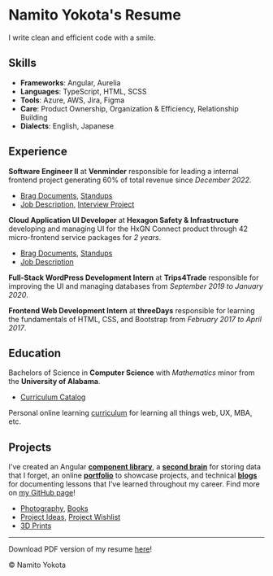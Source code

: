 # Namito Yokota's Resume

I write clean and efficient code with a smile.

## Skills

-   **Frameworks**: Angular, Aurelia
-   **Languages**: TypeScript, HTML, SCSS
-   **Tools**: Azure, AWS, Jira, Figma
-   **Care**: Product Ownership, Organization & Efficiency, Relationship Building
-   **Dialects**: English, Japanese

## Experience

**Software Engineer II** at **Venminder** responsible for leading a internal frontend project generating 60% of total revenue since _December 2022_.

-   [Brag Documents](./venminder/brags.md), [Standups](./venminder/standups.md)
-   [Job Description](./venminder/job-description.md), [Interview Project](./venminder/bowling/readme.md)

**Cloud Application UI Developer** at **Hexagon Safety & Infrastructure** developing and managing UI for the HxGN Connect product through 42 micro-frontend service packages for _2 years_.

-   [Brag Documents](./hexagon/brags.md), [Standups](./hexagon/standups.md)
-   [Job Description](./hexagon/job-description.md)

**Full-Stack WordPress Development Intern** at **Trips4Trade** responsible for improving the UI and managing databases from _September 2019 to January 2020_.

**Frontend Web Development Intern** at **threeDays** responsible for learning the fundamentals of HTML, CSS, and Bootstrap from _February 2017 to April 2017_.

## Education

Bachelors of Science in **Computer Science** with _Mathematics_ minor from the **University of Alabama**.

-   [Curriculum Catalog](./degree/degree.md)

Personal online learning [curriculum](./others/learning/curriculumn.md) for learning all things web, UX, MBA, etc.

## Projects

I've created an Angular **[component library](https://www.npmjs.com/package/@namitoyokota/ng-components)**, a **[second brain](https://search.namito.wiki/)** for storing data that I forget, an online **[portfolio](https://www.namito.wiki/)** to showcase projects, and technical **[blogs](https://blogs.namito.wiki)** for documenting lessons that I've learned throughout my career. Find more on [my GitHub page](https://github.com/namitoyokota)!

-   [Photography](https://photos.namito.wiki), [Books](./others/books/books.md)
-   [Project Ideas](./ideas/projects.md), [Project Wishlist](./ideas/wishlist.md)
-   [3D Prints](./ideas/3d-printing.md)

<hr />

Download PDF version of my resume [here](./resume.pdf)!

&copy; Namito Yokota

